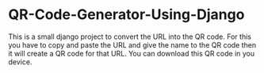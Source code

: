 # QR-Code-Generator-Using-Django
This is a small django project to convert the URL into the QR code. For this you have to copy and paste the URL and give the name to the QR code then it will create a QR code for that URL. You can download this QR code in you device. 
